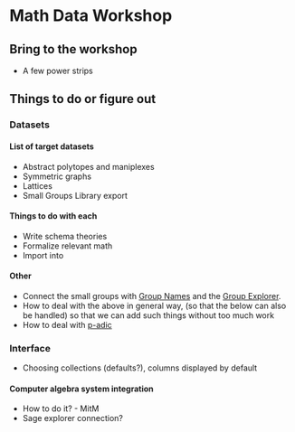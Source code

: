 # Math Data Workshop

## Bring to the workshop

- A few power strips

## Things to do or figure out

### Datasets

#### List of target datasets
- Abstract polytopes and maniplexes
- Symmetric graphs
- Lattices
- Small Groups Library export

#### Things to do with each

- Write schema theories
- Formalize relevant math
- Import into

#### Other

- Connect the small groups with [Group Names](https://people.maths.bris.ac.uk/~matyd/GroupNames/index.html) and the [Group Explorer](https://nathancarter.github.io/group-explorer/GroupExplorer.html).
- How to deal with the above in general way, (so that the below can also be handled) so that we can add such things without too much work
- How to deal with [p-adic](https://gitlab.com/mathzeta2/zetalib/blob/master/zetalib/p-adic-examples.json)

### Interface

- Choosing collections (defaults?), columns displayed by default

#### Computer algebra system integration

- How to do it? - MitM
- Sage explorer connection?
